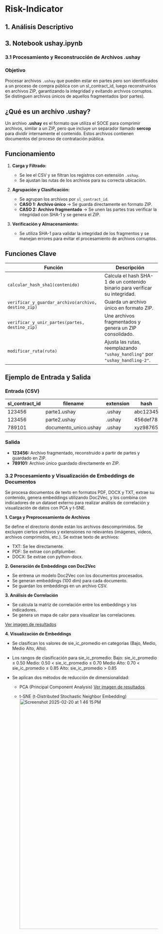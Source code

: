 # Risk-Indicator
## 1. Análisis Descriptivo
## 3. Notebook ushay.ipynb
### 3.1 Procesamiento y Reconstrucción de Archivos .ushay
### Objetivo
Procesar archivos `.ushay` que pueden estar en partes pero son identificados a un proceso de compra pública con un sl_contract_id, luego reconstruirlos en archivos ZIP, garantizando la integridad y evitando archivos corruptos. Se distinguen archivos únicos de aquellos fragmentados (por partes).

## ¿Qué es un archivo .ushay?
Un archivo **.ushay** es el formato que utiliza el SOCE para comprimir archivos, similar a un ZIP, pero que incluye un separador llamado **sercop** para dividir internamente el contenido. Estos archivos contienen documentos del proceso de contratación pública.

## Funcionamiento
1. **Carga y Filtrado:**  
   - Se lee el CSV y se filtran los registros con extensión `.ushay`.  
   - Se ajustan las rutas de los archivos para su correcta ubicación.

2. **Agrupación y Clasificación:**  
   - Se agrupan los archivos por `sl_contract_id`.  
   - **CASO 1:** **Archivo único** -> Se guarda directamente en formato ZIP.  
   - **CASO 2:** **Archivo fragmentado** -> Se unen las partes tras verificar la integridad con SHA-1 y se genera el ZIP.

3. **Verificación y Almacenamiento:**  
   - Se utiliza SHA-1 para validar la integridad de los fragmentos y se manejan errores para evitar el procesamiento de archivos corruptos.

## Funciones Clave

| Función                                           | Descripción                                                                 |
|---------------------------------------------------|-----------------------------------------------------------------------------|
| `calcular_hash_sha1(contenido)`                   | Calcula el hash SHA-1 de un contenido binario para verificar su integridad. |
| `verificar_y_guardar_archivo(archivo, destino_zip)` | Guarda un archivo único en formato ZIP.                                    |
| `verificar_y_unir_partes(partes, destino_zip)`    | Une archivos fragmentados y genera un ZIP consolidado.                     |
| `modificar_ruta(ruta)`                            | Ajusta las rutas, reemplazando `"ushay_handling"` por `"ushay_handling-2"`.   |

## Ejemplo de Entrada y Salida

### Entrada (CSV)
| sl_contract_id | filename              | extension | hash     | file_path           |
|----------------|-----------------------|-----------|----------|---------------------|
| 123456         | parte1.ushay        | .ushay   | abc12345 | /ruta/parte1.ushay  |
| 123456         | parte2.ushay        | .ushay   | 456def78 | /ruta/parte2.ushay  |
| 789101         | documento_unico.ushay | .ushay   | xyz98765 | /ruta/unico.ushay   |

### Salida
- **123456:** Archivo fragmentado, reconstruido a partir de partes y guardado en ZIP.  
- **789101:** Archivo único guardado directamente en ZIP.
### 3.2 Procesamiento y Visualización de Embeddings de Documentos

Se procesa documentos de texto en formatos PDF, DOCX y TXT, extrae su contenido, genera embeddings utilizando Doc2Vec, y los combina con indicadores de un dataset externo para realizar análisis de correlación y visualización de datos con PCA y t-SNE.

**1. Carga y Preprocesamiento de Archivos**

Se define el directorio donde están los archivos descomprimidos.
Se excluyen ciertos archivos y extensiones no relevantes (imágenes, videos, archivos comprimidos, etc.).
Se extrae texto de archivos:

- TXT: Se lee directamente.
- PDF: Se extrae con pdfplumber.
- DOCX: Se extrae con python-docx.

**2. Generación de Embeddings con Doc2Vec**

- Se entrena un modelo Doc2Vec con los documentos procesados.
- Se generan embeddings (100 dim) para cada documento.
- Se guardan los embeddings en un archivo CSV.

**3. Análisis de Correlación**

- Se calcula la matriz de correlación entre los embeddings y los indicadores.
- Se genera un mapa de calor para visualizar las correlaciones.
  
[Ver imagen de resultados](https://github.com/user-attachments/assets/f9f5bd5c-3162-4b8d-9bce-2902d20ab4ab)

**4. Visualización de Embeddings**

- Se clasifican los valores de sie_ic_promedio en categorías (Bajo, Medio, Medio Alto, Alto).
- Los rangos de clasificación para sie_ic_promedio:
      Bajo: sie_ic_promedio ≤ 0.50
      Medio: 0.50 < sie_ic_promedio ≤ 0.70
      Medio Alto: 0.70 < sie_ic_promedio ≤ 0.85
      Alto: sie_ic_promedio > 0.85
- Se aplican dos métodos de reducción de dimensionalidad:

   - PCA (Principal Component Analysis)
     [Ver imagen de resultados](https://github.com/user-attachments/assets/c38829f3-19f7-45fb-b66e-97600bbd59e8)

   - t-SNE (t-Distributed Stochastic Neighbor Embedding)
      <img width="758" alt="Screenshot 2025-02-20 at 1 46 15 PM" src="https://github.com/user-attachments/assets/65207e79-ce12-4cd1-bca7-1f83248e694b" />


